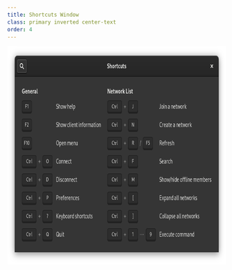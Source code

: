```yaml
---
title: Shortcuts Window
class: primary inverted center-text
order: 4
---
```

<div class="row">
  <div class="col">
    <img src="/resources/shortcuts-window.png" srcset="/resources/shortcuts-window-2x.png 2x" alt="Shortcuts Window" width="750" height="502" />
  </div>
</div>
